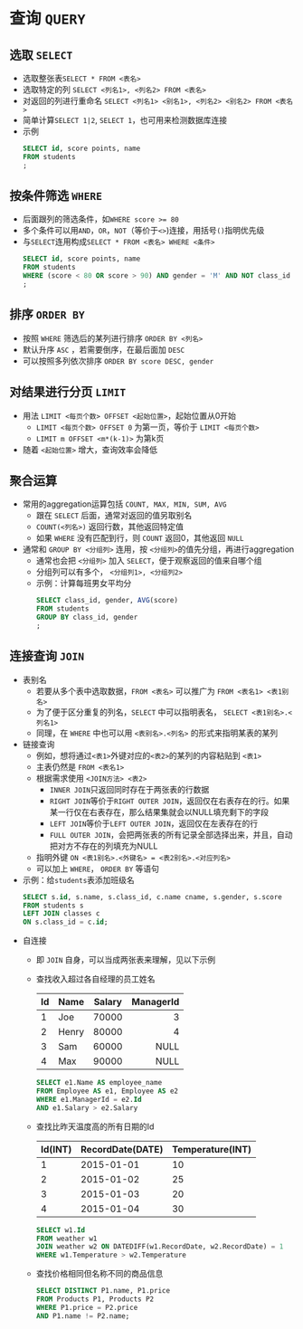 
# 查询 `QUERY`

## 选取 `SELECT`
- 选取整张表`SELECT * FROM <表名>`
- 选取特定的列 `SELECT <列名1>, <列名2> FROM <表名>`
- 对返回的列进行重命名 `SELECT <列名1> <别名1>, <列名2> <别名2> FROM <表名>`
- 简单计算`SELECT 1|2`, `SELECT 1`，也可用来检测数据库连接
- 示例
  ```sql
  SELECT id, score points, name
  FROM students
  ;
  ```

## 按条件筛选 `WHERE`
- 后面跟列的筛选条件，如`WHERE score >= 80`
- 多个条件可以用`AND`，`OR`，`NOT`（等价于`<>`)连接，用括号`()`指明优先级
- 与`SELECT`连用构成`SELECT * FROM <表名> WHERE <条件>`
  ```sql
  SELECT id, score points, name
  FROM students
  WHERE (score < 80 OR score > 90) AND gender = 'M' AND NOT class_id = 1
  ;
  ```

## 排序 `ORDER BY`
- 按照 `WHERE` 筛选后的某列进行排序 `ORDER BY <列名>`
- 默认升序 `ASC` ，若需要倒序，在最后面加 `DESC`
- 可以按照多列依次排序 `ORDER BY score DESC, gender`

## 对结果进行分页 `LIMIT`
- 用法 `LIMIT <每页个数> OFFSET <起始位置>`，起始位置从0开始
  - `LIMIT <每页个数> OFFSET 0` 为第一页，等价于 `LIMIT <每页个数>`
  - `LIMIT m OFFSET <m*(k-1)>` 为第k页
- 随着 `<起始位置>` 增大，查询效率会降低


## 聚合运算

- 常用的aggregation运算包括 `COUNT, MAX, MIN, SUM, AVG`
  - 跟在 `SELECT` 后面，通常对返回的值另取别名
  - `COUNT(<列名>)` 返回行数，其他返回特定值
  - 如果 `WHERE` 没有匹配到行，则 `COUNT` 返回0，其他返回 `NULL`
- 通常和 `GROUP BY <分组列>` 连用，按 `<分组列>`的值先分组，再进行aggregation
  - 通常也会把 `<分组列>` 加入 `SELECT`，便于观察返回的值来自哪个组
  - 分组列可以有多个， `<分组列1>, <分组列2>`
  - 示例：计算每班男女平均分
    ```sql
    SELECT class_id, gender, AVG(score)
    FROM students
    GROUP BY class_id, gender
    ;
    ```

## 连接查询 `JOIN`

- 表别名
  - 若要从多个表中选取数据，`FROM <表名>` 可以推广为 `FROM <表名1> <表1别名>`
  - 为了便于区分重复的列名，`SELECT` 中可以指明表名， `SELECT <表1别名>.<列名1>`
  - 同理，在 `WHERE` 中也可以用 `<表别名>.<列名>` 的形式来指明某表的某列
- 链接查询
  - 例如，想将通过`<表1>`外键对应的`<表2>`的某列的内容粘贴到 `<表1>`
  - 主表仍然是 `FROM <表名1>`
  - 根据需求使用 `<JOIN方法> <表2>`
    - `INNER JOIN`只返回同时存在于两张表的行数据
    - `RIGHT JOIN`等价于`RIGHT OUTER JOIN`，返回仅在右表存在的行。如果某一行仅在右表存在，那么结果集就会以NULL填充剩下的字段
    - `LEFT JOIN`等价于`LEFT OUTER JOIN`，返回仅在左表存在的行
    - `FULL OUTER JOIN`，会把两张表的所有记录全部选择出来，并且，自动把对方不存在的列填充为NULL
  - 指明外键 `ON <表1别名>.<外键名> = <表2别名>.<对应列名>`
  - 可以加上 `WHERE`， `ORDER BY` 等语句
- 示例：给`students`表添加班级名
  ```sql
  SELECT s.id, s.name, s.class_id, c.name cname, s.gender, s.score
  FROM students s
  LEFT JOIN classes c
  ON s.class_id = c.id;
  ```
- 自连接
  - 即 `JOIN` 自身，可以当成两张表来理解，见以下示例
  - 查找收入超过各自经理的员工姓名

    | Id | Name  | Salary | ManagerId  |
    |-|-|-|-:|
    |1  | Joe   | 70000  | 3       |  
    |2  | Henry | 80000  | 4      |   
    |3  | Sam   | 60000  | NULL  |    
    |4  | Max   | 90000  | NULL |
    ```sql
    SELECT e1.Name AS employee_name
    FROM Employee AS e1, Employee AS e2
    WHERE e1.ManagerId = e2.Id
    AND e1.Salary > e2.Salary
    ```

  - 查找比昨天温度高的所有日期的Id

    | Id(INT) | RecordDate(DATE) | Temperature(INT) |
    |---------|------------------|------------------|
    |       1 |       2015-01-01 |               10 |
    |       2 |       2015-01-02 |               25 |
    |       3 |       2015-01-03 |               20 |
    |       4 |       2015-01-04 |               30 |

    ```sql
    SELECT w1.Id
    FROM weather w1
    JOIN weather w2 ON DATEDIFF(w1.RecordDate, w2.RecordDate) = 1
    WHERE w1.Temperature > w2.Temperature
    ```

  - 查找价格相同但名称不同的商品信息

    ```sql
    SELECT DISTINCT P1.name, P1.price
    FROM Products P1, Products P2
    WHERE P1.price = P2.price
    AND P1.name != P2.name;
    ```
